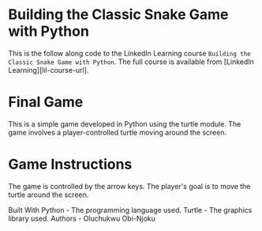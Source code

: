 # Building the Classic Snake Game with Python
This is the follow along code to the LinkedIn Learning course `Building the Classic Snake Game with Python`. The full course is available from [LinkedIn Learning][lil-course-url].

# Final Game

This is a simple game developed in Python using the turtle module. 
The game involves a player-controlled turtle moving around the screen.

# Game Instructions

The game is controlled by the arrow keys. The player's goal is to move the turtle around the screen.

Built With
Python - The programming language used.
Turtle - The graphics library used.
Authors - Oluchukwu Obi-Njoku
